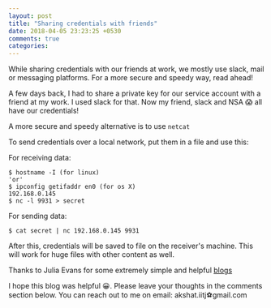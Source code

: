 ```yaml
---
layout: post
title: "Sharing credentials with friends"
date: 2018-04-05 23:23:25 +0530
comments: true
categories:
---
```

While sharing credentials with our friends at work, we mostly use slack, mail or messaging platforms. For a more secure and speedy way, read ahead!

<!-- more -->

A few days back, I had to share a private key for our service account with a friend at my work. I used slack for that. Now my friend, slack and NSA 😱 all have our credentials!

A more secure and speedy alternative is to use `netcat`

To send credentials over a local network, put them in a file and use this:

For receiving data:
```
$ hostname -I (for linux)
'or'
$ ipconfig getifaddr en0 (for os X)
192.168.0.145
$ nc -l 9931 > secret
```

For sending data:
```
$ cat secret | nc 192.168.0.145 9931
```

After this, credentials will be saved to file on the receiver's machine. This will work for huge files with other content as well.

Thanks to Julia Evans for some extremely simple and helpful [blogs](https://jvns.ca/)

I hope this blog was helpful 😀. Please leave your thoughts in the comments section below. You can reach out to me on email: akshat.iitj⚽gmail.com

